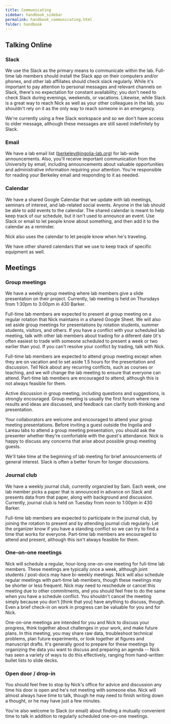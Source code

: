 ```yaml
---
title: Communicating
sidebar: handbook_sidebar
permalink: handbook_communicating.html
folder: handbook
---
```


## Talking Online

### Slack

We use the Slack as the primary means to communicate within the
lab. Full-time lab members should install the Slack app on their
computers and/or phones, and other lab affiliates should check slack
regularly. While it's important to pay attention to personal messages
and relevant channels on Slack, there's no expectation for constant
availability; you don't need to check Slack during evenings, weekends,
or vacations. Likewise, while Slack is a great way to reach Nick as
well as your other colleagues in the lab, you shouldn't rely on it as
the only way to reach someone in an emergency.

We're currently using a free Slack workspace and so we don't have
access to older message, although these messages are still saved
indefinitely by Slack.

### Email

We have a lab email list (berkeley@ingolia-lab.org) for lab-wide
announcements. Also, you'll receive important communication from the
University by email, including announcements about valuable
opportunities and administrative information requiring your
attention. You're responsible for reading your Berkeley email and
responding to it as needed.

### Calendar

We have a shared Google Calendar that we update with lab meetings,
seminars of interest, and lab-related social events. Anyone in the lab
should be able to add events to the calendar. The shared calendar is
meant to help keep track of our schedule, but it isn't used to
announce an event. Use Slack or email to let people know about
something, and then add it to the calendar as a reminder.

Nick also uses the calendar to let people know when he's traveling.

We have other shared calendars that we use to keep track of specific
equipment as well.

## Meetings

### Group meetings

We have a weekly group meeting where lab members give a slide
presentation on their project. Currently, lab meeting is held on
Thursdays from 1:30pm to 3:00pm in 430 Barker.

Full-time lab members are expected to present at group meeting on a
regular rotation that Nick maintains in a shared Google Sheet. We will
also set aside group meetings for presentations by rotation students,
summer students, visitors, and others. If you have a conflict with
your scheduled lab meeting, talk with other lab members about trading
for a diferent date (it's often easiest to trade with someone
scheduled to present a week or two earlier than you). If you can't
resolve your conflict by trading, talk with Nick.

Full-time lab members are expected to attend group meeting except when
they are on vacation and to set aside 1.5 hours for the presentation
and discussion. Tell Nick about any recurring conflicts, such as
courses or teaching, and we will change the lab meeting to ensure that
everyone can attend. Part-time lab members are encouraged to attend,
although this is not always feasible for them.

Active discussion in group meeting, including questions and
suggestions, is strongly encouraged. Group meeting is usually the
first forum where new results and ideas are discussed, and feedback
can clarify both thinking and presentation.

Your collaborators are welcome and encouraged to attend your group
meeting presentations. Before inviting a guest outside the Ingolia and
Lareau labs to attend a group meeting presentation, you should ask the
presenter whether they're comfortable with the guest's
attendance. Nick is happy to discuss any concerns that arise about
possible group meeting guests.

We'll take time at the beginning of lab meeting for brief
announcements of general interest. Slack is often a better forum for
longer discussions.

### Journal club

We have a weekly journal club, currently organzied by Sam. Each week,
one lab member picks a paper that is announced in advance on Slack and
presents data from that paper, along with background and
discussion. Currently, journal club is held on Tuesday from noon to
1:00pm in 430 Barker.

Full-time lab members are expected to participate in the journal club,
by joining the rotation to present and by attending journal club
regularly. Let the organizer know if you have a standing conflict so
we can try to find a time that works for everyone. Part-time lab
members are encouraged to attend and present, although this isn't
always feasible for them.

### One-on-one meetings

Nick will schedule a regular, hour-long one-on-one meeting for
full-time lab members. These meetings are typically once a week,
although joint students / post-docs may have bi-weekly meetings. Nick
will also schedule regular meetings with part-time lab members, though
these meetings may be shorter or less frequent.  Nick may need to
reschedule or cancel this meeting due to other commitments, and you
should feel free to do the same when you have a schedule conflict. You
shouldn't cancel the meeting simply because you don't [think that you]
have anything to discuss, though. Even a brief check-in on work in
progress can be valuable for you and for Nick.

One-on-one meetings are intended for you and Nick to discuss your
progress, think together about challenges in your work, and make
future plans. In this meeting, you may share raw data, troubleshoot
technical problems, plan future experiments, or look together at
figures and manuscript drafts. It's generally good to prepare for
these meetings by organizing the data you want to discuss and
preparing an agenda -- Nick has seen a variety of ways to do this
effectively, ranging from hand-written bullet lists to slide decks.

### Open door / drop-in

You should feel free to stop by Nick's office for advice and
discussion any time his door is open and he's not meeting with someone
else. Nick will almost always have time to talk, though he may need to
finish writing down a thought, or he may have just a few minutes.

You're also welcome to Slack (or email) about finding a mutually
convenient time to talk in addition to regularly scheduled one-on-one
meetings.

